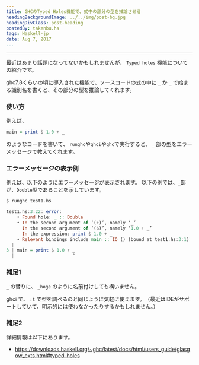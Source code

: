 ```yaml
---
title: GHCのTyped Holes機能で、式中の部分の型を推論させる
headingBackgroundImage: ../../img/post-bg.jpg
headingDivClass: post-heading
postedBy: takenbu.hs
tags: Haskell-jp
date: Aug 7, 2017
...
```

---

最近はあまり話題になってないかもしれませんが、 `Typed holes` 機能についての紹介です。

ghc7.8くらいの頃に導入された機能で、ソースコードの式の中に `_` か `_` で始まる識別名を書くと、その部分の型を推論してくれます。

### 使い方

例えば、

```Haskell
main = print $ 1.0 + _
```
のようなコードを書いて、 `runghc`や`ghci`や`ghc`で実行すると、 `_` 部の型をエラーメッセージで教えてくれます。  


### エラーメッセージの表示例

例えば、以下のようにエラーメッセージが表示されます。 以下の例では、`_`部が、`Double`型であることを示しています。

```Haskell
$ runghc test1.hs 

test1.hs:3:22: error:
    • Found hole: _ :: Double
    • In the second argument of ‘(+)’, namely ‘_’
      In the second argument of ‘($)’, namely ‘1.0 + _’
      In the expression: print $ 1.0 + _
    • Relevant bindings include main :: IO () (bound at test1.hs:3:1)
  |
3 | main = print $ 1.0 + _
  |                      ^

```


### 補足1

`_` の替りに、 `_hoge` のように名前付けしても構いません。

ghci で、 `:t` で型を調べるのと同じように気軽に使えます。　（最近はIDEがサポートしていて、明示的には使わなかったりするかもしれません。）


### 補足2

詳細情報は以下にあります。
 * https://downloads.haskell.org/~ghc/latest/docs/html/users_guide/glasgow_exts.html#typed-holes

